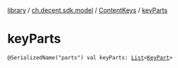 [library](../../index.md) / [ch.decent.sdk.model](../index.md) / [ContentKeys](index.md) / [keyParts](./key-parts.md)

# keyParts

`@SerializedName("parts") val keyParts: `[`List`](https://kotlinlang.org/api/latest/jvm/stdlib/kotlin.collections/-list/index.html)`<`[`KeyPart`](../-key-part/index.md)`>`